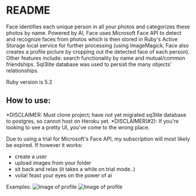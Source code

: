 # README

Face identifies each unique person in all your photos and categorizes these photos by name. Powered by AI, Face uses Microsoft Face API to detect and recognize faces from photos which is then stored in Ruby's Active Storage local service for further processing (using ImageMagick, Face also creates a profile picture by cropping out the detected face of each person). Other features include: search functionality by name and mutual/common friendships. Sql3lite database was used to persist the many objects' relationships. 

Ruby version is 5.2

## How to use:
*DISCLAIMER: Must clone project; have not yet migrated sq3lite database to postgres, so cannot host on Heroku yet.
*DISCLAIMER(#2): If you're looking to see a pretty UI, you've come to the wrong place. 

Due to using a trial for Microsoft's Face API, my subscription will most likely be expired. If however it works:

- create a user
- upload images from your folder
- sit back and relax (it takes a while on trial mode..)
- voila! feast your eyes on the power of ai

Examples:
![Image of profile](https://garlandzhang.github.com/app/assets/images/face-website.png)
![Image of profile](https://garlandzhang.github.com/app/assets/images/brian-qian-profile.png)